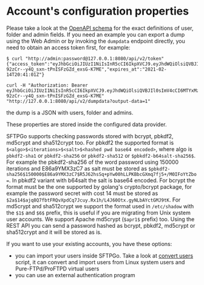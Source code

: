 # Account's configuration properties

Please take a look at the [OpenAPI schema](../openapi/openapi.yaml) for the exact definitions of user, folder and admin fields.
If you need an example you can export a dump using the Web Admin or by invoking the `dumpdata` endpoint directly, you need to obtain an access token first, for example:

```shell
$ curl "http://admin:password@127.0.0.1:8080/api/v2/token"
{"access_token":"eyJhbGciOiJIUzI1NiIsInR5cCI6IkpXVCJ9.eyJhdWQiOlsiQVBJIl0sImV4cCI6MTYxMzMzNTI2MSwianRpIjoiYzBrb2gxZmNkcnBjaHNzMGZwZmciLCJuYmYiOjE2MTMzMzQ2MzEsInBlcm1pc3Npb25zIjpbIioiXSwic3ViIjoiYUJ0SHUwMHNBUmxzZ29yeEtLQ1pZZWVqSTRKVTlXbThHSGNiVWtWVmc1TT0iLCJ1c2VybmFtZSI6ImFkbWluIn0.WiyqvUF-92zCr--y4Q_sxn-tPnISFzGZd_exsG-K7ME","expires_at":"2021-02-14T20:41:01Z"}

curl -H "Authorization: Bearer eyJhbGciOiJIUzI1NiIsInR5cCI6IkpXVCJ9.eyJhdWQiOlsiQVBJIl0sImV4cCI6MTYxMzMzNTI2MSwianRpIjoiYzBrb2gxZmNkcnBjaHNzMGZwZmciLCJuYmYiOjE2MTMzMzQ2MzEsInBlcm1pc3Npb25zIjpbIioiXSwic3ViIjoiYUJ0SHUwMHNBUmxzZ29yeEtLQ1pZZWVqSTRKVTlXbThHSGNiVWtWVmc1TT0iLCJ1c2VybmFtZSI6ImFkbWluIn0.WiyqvUF-92zCr--y4Q_sxn-tPnISFzGZd_exsG-K7ME" "http://127.0.0.1:8080/api/v2/dumpdata?output-data=1"
```

the dump is a JSON with users, folder and admins.

These properties are stored inside the configured data provider.

SFTPGo supports checking passwords stored with bcrypt, pbkdf2, md5crypt and sha512crypt too. For pbkdf2 the supported format is `$<algo>$<iterations>$<salt>$<hashed pwd base64 encoded>`, where algo is `pbkdf2-sha1` or `pbkdf2-sha256` or `pbkdf2-sha512` or `$pbkdf2-b64salt-sha256$`. For example the pbkdf2-sha256 of the word password using 150000 iterations and E86a9YMX3zC7 as salt must be stored as `$pbkdf2-sha256$150000$E86a9YMX3zC7$R5J62hsSq+pYw00hLLPKBbcGXmq7fj5+/M0IFoYtZbo=`. In pbkdf2 variant with b64salt the salt is base64 encoded. For bcrypt the format must be the one supported by golang's crypto/bcrypt package, for example the password secret with cost 14 must be stored as `$2a$14$ajq8Q7fbtFRQvXpdCq7Jcuy.Rx1h/L4J60Otx.gyNLbAYctGMJ9tK`. For md5crypt and sha512crypt we support the format used in `/etc/shadow` with the `$1$` and `$6$` prefix, this is useful if you are migrating from Unix system user accounts. We support Apache md5crypt (`$apr1$` prefix) too. Using the REST API you can send a password hashed as bcrypt, pbkdf2, md5crypt or sha512crypt and it will be stored as is.

If you want to use your existing accounts, you have these options:

- you can import your users inside SFTPGo. Take a look at [convert users](.../examples/convertusers) script, it can convert and import users from Linux system users and Pure-FTPd/ProFTPD virtual users
- you can use an external authentication program
